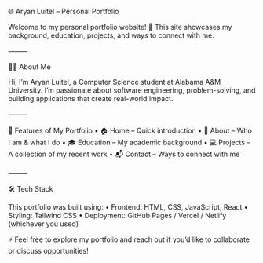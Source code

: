 🌐 Aryan Luitel – Personal Portfolio

Welcome to my personal portfolio website! 🚀
This site showcases my background, education, projects, and ways to connect with me.

⸻

👨‍💻 About Me

Hi, I’m Aryan Luitel, a Computer Science student at Alabama A&M University.
I’m passionate about software engineering, problem-solving, and building applications that create real-world impact.

⸻

📂 Features of My Portfolio
	•	🏠 Home – Quick introduction
	•	📖 About – Who I am & what I do
	•	🎓 Education – My academic background
	•	💻 Projects – A collection of my recent work
	•	📬 Contact – Ways to connect with me

⸻

🛠️ Tech Stack

This portfolio was built using:
	•	Frontend: HTML, CSS, JavaScript, React
	•	Styling: Tailwind CSS
	•	Deployment: GitHub Pages / Vercel / Netlify (whichever you used)
 
⚡ Feel free to explore my portfolio and reach out if you’d like to collaborate or discuss opportunities!
